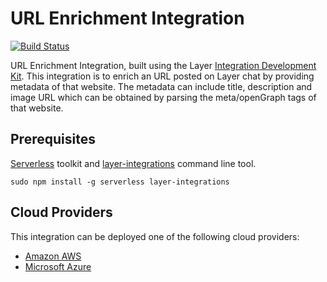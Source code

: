 # URL Enrichment Integration
[![Build Status](https://circleci.com/gh/layerhq/url-enrichment-integration.png?circle-token=a15dd37d0140f632812859a177ad02531374491a)](https://circleci.com/gh/layerhq/url-enrichment-integration)

URL Enrichment Integration, built using the Layer [Integration Development Kit](https://docs.layer.com/reference/integrations/framework). This integration is to enrich an URL posted on Layer chat by providing metadata of that website. The metadata can include title, description and image URL which can be obtained by parsing the meta/openGraph tags of that website.

## Prerequisites

[Serverless](https://serverless.com) toolkit and [layer-integrations](https://github.com/layerhq/layer-integrations) command line tool.

    sudo npm install -g serverless layer-integrations

## Cloud Providers

This integration can be deployed one of the following cloud providers:

- [Amazon AWS](./aws)
- [Microsoft Azure](./azure)
